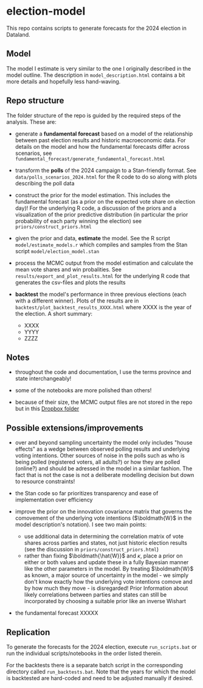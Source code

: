 # election-model

This repo contains scripts to generate forecasts for the 2024 election in Dataland.

## Model 

The model I estimate is very similar to the one I originally described in the model outline. The description in  `model_description.html` contains a bit more details and hopefully less hand-waving.

## Repo structure

The folder structure of the repo is guided by the required steps of the analysis. These are: 

- generate a **fundamental forecast** based on a model of the relationship between past election results and historic macroeconomic data. For details on the model and how the fundamental forecasts differ across scenarios, see `fundamental_forecast/generate_fundamental_forecast.html`

- transform the **polls** of the 2024 campaign to a Stan-friendly format. See `data/polls_scenarios_2024.html` for the R code to do so along with plots describing the poll data

- construct the prior for the model estimation. This includes the fundamental forecast (as a prior on the expected vote share on election day)! For the underlying R code, a discussion of the priors and a visualization of the prior predictive distribution (in particular the prior probability of each party winning the election) see `priors/construct_priors.html`

- given the prior and data, **estimate** the model. See the R script `model/estimate_models.r` which compiles and samples from the Stan script `model/election_model.stan`

- process the MCMC output from the model estimation and calculate the mean vote shares and win probalities. See `results/export_and_plot_results.html` for the underlying R code that generates the csv-files and plots the results

- **backtest** the model's performance in three previous elections (each with a different winner). Plots of the results are in `backtest/plot_backtest_results_XXXX.html` where XXXX is the year of the election. A short summary: 
    - XXXX
    - YYYY
    - ZZZZ

## Notes

- throughout the code and documentation, I use the terms province and state interchangeably!

- some of the notebooks are more polished than others!

- because of their size, the MCMC output files are not stored in the repo but in this [Dropbox folder](https://www.dropbox.com/scl/fo/pu03a41st6of51rk1ezix/h?rlkey=4tg43mptcbgaie0y6mc22gejw&dl=0)

## Possible extensions/improvements

- over and beyond sampling uncertainty the model only includes "house effects" as a wedge between observed polling results and underlying voting intentions. Other sources of noise in the polls such as who is being polled (registered voters, all adults?) or how they are polled (online?) and should be adressed in the model in a similar fashion. The fact that is not the case is not a deliberate modelling decision but down to resource constraints!

- the Stan code so far prioritizes transparency and ease of implementation over efficiency

- improve the prior on the innovation covariance matrix that governs the comovement of the underlying vote intentions ($\boldmath{W}$ in the model description's notation). I see two main points: 
    - use additional data in determining the correlation matrix of vote shares across parties and states, not just historic election results (see the discussion in `priors/construct_priors.html`) 
    - rather than fixing $\boldmath{\hat{W}}$ and $\kappa$, place a prior on either or both values and update these in a fully Bayesian manner like the other parameters in the model. By treating $\boldmath{W}$ as known, a major source of uncertainty in the model - we simply don't know exactly how the underlying vote intentions comove and by how much they move - is disregarded! Prior Information about likely correlations between parties and states can still be incorporated by choosing a suitable prior like an inverse Wishart

- the fundamental forecast XXXXX

## Replication

To generate the forecasts for the 2024 election, execute `run_scripts.bat` or run the individual scripts/notebooks in the order listed therein.

For the backtests there is a separate batch script in the corresponding directory called `run_backtests.bat`. Note that the years for which the model is backtested are hard-coded and need to be adjusted manually if desired. 


